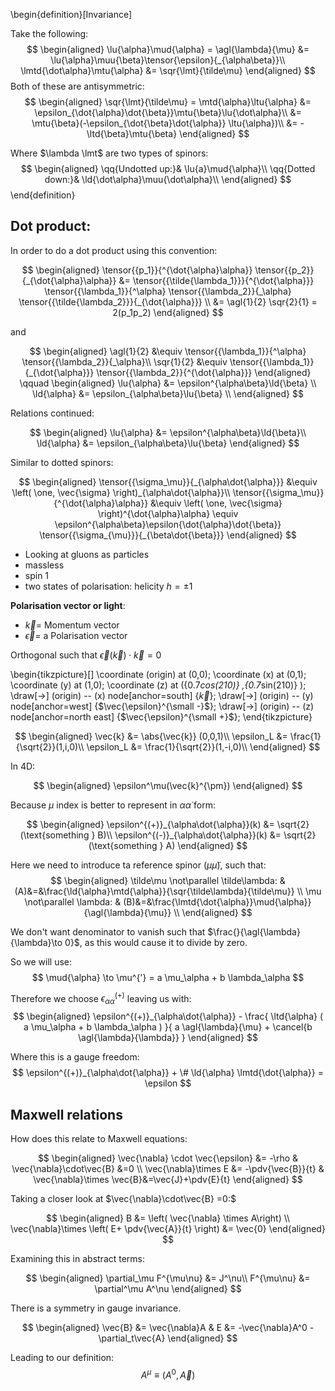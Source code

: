 <!--
@import "/dissertation/assets/custom.md"
 -->

\begin{definition}[Invariance]

Take the following:
$$
\begin{aligned}
  \lu{\alpha}\mud{\alpha} = \agl{\lambda}{\mu} &= \lu{\alpha}\muu{\beta}\tensor{\epsilon}{_{\alpha\beta}}\\
  \lmtd{\dot\alpha}\mtu{\alpha} &= \sqr{\lmt}{\tilde\mu}
\end{aligned}
$$
Both of these are antisymmetric:
$$
\begin{aligned}
  \sqr{\lmt}{\tilde\mu} = \mtd{\alpha}\ltu{\alpha} &= \epsilon_{\dot{\alpha}\dot{\beta}}\mtu{\beta}\lu{\dot\alpha}\\
  &= \mtu{\beta}(-\epsilon_{\dot{\beta}\dot{\alpha}} \ltu{\alpha})\\
  &= -\ltd{\beta}\mtu{\beta}
\end{aligned}
$$

Where $\lambda \lmt$ are two types of spinors:
$$
\begin{aligned}
  \qq{Undotted up:}& \lu{a}\mud{\alpha}\\
  \qq{Dotted down:}& \ld{\dot\alpha}\muu{\dot\alpha}\\
\end{aligned}
$$
\end{definition}

## Dot product:
In order to do a dot product using this convention:

$$
\begin{aligned}
  \tensor{{p_1}}{^{\dot{\alpha}\alpha}} \tensor{{p_2}}{_{\dot{\alpha}\alpha}}
    &= \tensor{{\tilde{\lambda_1}}}{^{\dot{\alpha}}}
    \tensor{{\lambda_1}}{^\alpha}
    \tensor{{\lambda_2}}{_\alpha}
    \tensor{{\tilde{\lambda_2}}}{_{\dot{\alpha}}} \\
  &= \agl{1}{2} \sqr{2}{1} = 2(p_1p_2)
\end{aligned}
$$

and

$$
\begin{aligned}
  \agl{1}{2} &\equiv \tensor{{\lambda_1}}{^\alpha} \tensor{{\lambda_2}}{_\alpha}\\
  \sqr{1}{2} &\equiv \tensor{{\lambda_1}}{_{\dot{\alpha}}} \tensor{{\lambda_2}}{^{\dot{\alpha}}}
\end{aligned} \qquad
\begin{aligned}
  \lu{\alpha} &= \epsilon^{\alpha\beta}\ld{\beta} \\
  \ld{\alpha} &= \epsilon_{\alpha\beta}\lu{\beta} \\
\end{aligned}
$$

Relations continued:

$$
\begin{aligned}
  \lu{\alpha} &= \epsilon^{\alpha\beta}\ld{\beta}\\
  \ld{\alpha} &= \epsilon_{\alpha\beta}\lu{\beta}
\end{aligned}
$$

Similar to dotted spinors:

$$
\begin{aligned}
  \tensor{{\sigma_\mu}}{_{\alpha\dot{\alpha}}} &\equiv
    \left( \one, \vec{\sigma} \right)_{\alpha\dot{\alpha}}\\
  \tensor{{\sigma_\mu}}{^{\dot{\alpha}\alpha}} &\equiv
    \left( \one, \vec{\sigma} \right)^{\dot{\alpha}\alpha}
      \equiv \epsilon^{\alpha\beta}\epsilon{\dot{\alpha}\dot{\beta}} \tensor{{\sigma_{\mu}}}{_{\beta\dot{\beta}}}
\end{aligned}
$$

 - Looking at gluons as particles
 - massless
 - spin 1
 - two states of polarisation: helicity $h=\pm 1$

**Polarisation vector or light**:

 - $\vec{k} =$ Momentum vector
 - $\vec{\epsilon} =$ a Polarisation vector


Orthogonal such that $\vec{\epsilon} ( \vec{k} ) \cdot \vec{k}=0$

\begin{tikzpicture}[]
  \coordinate (origin) at (0,0);
  \coordinate (x) at (0,1);
  \coordinate (y) at (1,0);
  \coordinate (z) at ({0.7*cos(210)} ,{0.7*sin(210)} );
  \draw[->] (origin) -- (x) node[anchor=south] {$\vec{k}$};
  \draw[->] (origin) -- (y) node[anchor=west] {$\vec{\epsilon}^{\small -}$};
  \draw[->] (origin) -- (z) node[anchor=north east] {$\vec{\epsilon}^{\small +}$};
\end{tikzpicture}

$$
\begin{aligned}
  \vec{k} &= \abs{\vec{k}} (0,0,1)\\
  \epsilon_L &= \frac{1}{\sqrt{2}}(1,i,0)\\
  \epsilon_L &= \frac{1}{\sqrt{2}}(1,-i,0)\\
\end{aligned}
$$

In 4D:

$$
\begin{aligned}
  \epsilon^\mu(\vec{k}^{\pm})
\end{aligned}
$$

Because $\mu$ index is better to represent in $\alpha\dot{\alpha}$ form:

$$
\begin{aligned}
  \epsilon^{(+)}_{\alpha\dot{\alpha}}(k) &= \sqrt{2} (\text{something } B)\\
  \epsilon^{(-)}_{\alpha\dot{\alpha}}(k) &= \sqrt{2} (\text{something } A)
\end{aligned}
$$

Here we need to introduce ta reference spinor ($\mu\tilde{\mu}$), such that:
$$
\begin{aligned}
  \tilde\mu \not\parallel \tilde\lambda: &
    (A)&=&\frac{\ld{\alpha}\mtd{\alpha}}{\sqr{\tilde\lambda}{\tilde\mu}} \\
  \mu \not\parallel \lambda: &
    (B)&=&\frac{\lmtd{\dot{\alpha}}\mud{\alpha}}{\agl{\lambda}{\mu}} \\
\end{aligned}
$$

We don't want denominator to vanish such that $\frac{}{\agl{\lambda}{\lambda}\to 0}$, as this would cause it to divide by zero.

So we will use:
$$
\mud{\alpha} \to \mu^{'} = a \mu_\alpha + b \lambda_\alpha
$$

Therefore we choose $\epsilon^{(+)}_{\alpha\dot{\alpha}}$ leaving us with:
$$
\begin{aligned}
  \epsilon^{(+)}_{\alpha\dot{\alpha}} - \frac{
    \ltd{\alpha} ( a \mu_\alpha + b \lambda_\alpha )
  }{
    a \agl{\lambda}{\mu} + \cancel{b \agl{\lambda}{\lambda}}
  }
\end{aligned}
$$

Where this is a gauge freedom:
$$
  \epsilon^{(+)}_{\alpha\dot{\alpha}}  + \# \ld{\alpha} \lmtd{\dot{\alpha}} = \epsilon
$$

## Maxwell relations
How does this relate to Maxwell equations:

$$
\begin{aligned}
  \vec{\nabla} \cdot \vec{\epsilon} &= -\rho &  \vec{\nabla}\cdot\vec{B} &=0 \\
  \vec{\nabla}\times E &= -\pdv{\vec{B}}{t} & \vec{\nabla}\times \vec{B}&=\vec{J}+\pdv{E}{t}
\end{aligned}
$$

Taking a closer look at $\vec{\nabla}\cdot\vec{B} =0:$

$$
\begin{aligned}
  B &= \left(  \vec{\nabla} \times A\right) \\
  \vec{\nabla}\times \left( E+ \pdv{\vec{A}}{t} \right) &= \vec{0}
\end{aligned}
$$

Examining this in abstract terms:

$$
\begin{aligned}
  \partial_\mu F^{\mu\nu} &= J^\nu\\
  F^{\mu\nu} &= \partial^\mu A^\nu
\end{aligned}
$$

There is a symmetry in gauge invariance.

$$
\begin{aligned}
  \vec{B} &= \vec{\nabla}A & E &= -\vec{\nabla}A^0 - \partial_t\vec{A}
\end{aligned}
$$

Leading to our definition:
$$
  A^\mu \equiv \left( A^0, \vec{A} \right)
$$
